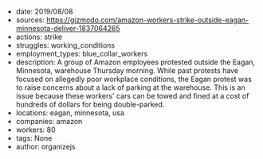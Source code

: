 - date: 2019/08/08
- sources: https://gizmodo.com/amazon-workers-strike-outside-eagan-minnesota-deliver-1837064265
- actions: strike
- struggles: working_conditions
- employment_types: blue_collar_workers
- description: A group of Amazon employees protested outside the Eagan, Minnesota, warehouse Thursday morning. While past protests have focused on allegedly poor workplace conditions, the Eagan protest was to raise concerns about a lack of parking at the warehouse. This is an issue because these workers' cars can be towed and fined at a cost of hundreds of dollars for being double-parked.
- locations: eagan, minnesota, usa
- companies: amazon
- workers: 80
- tags: None
- author: organizejs
